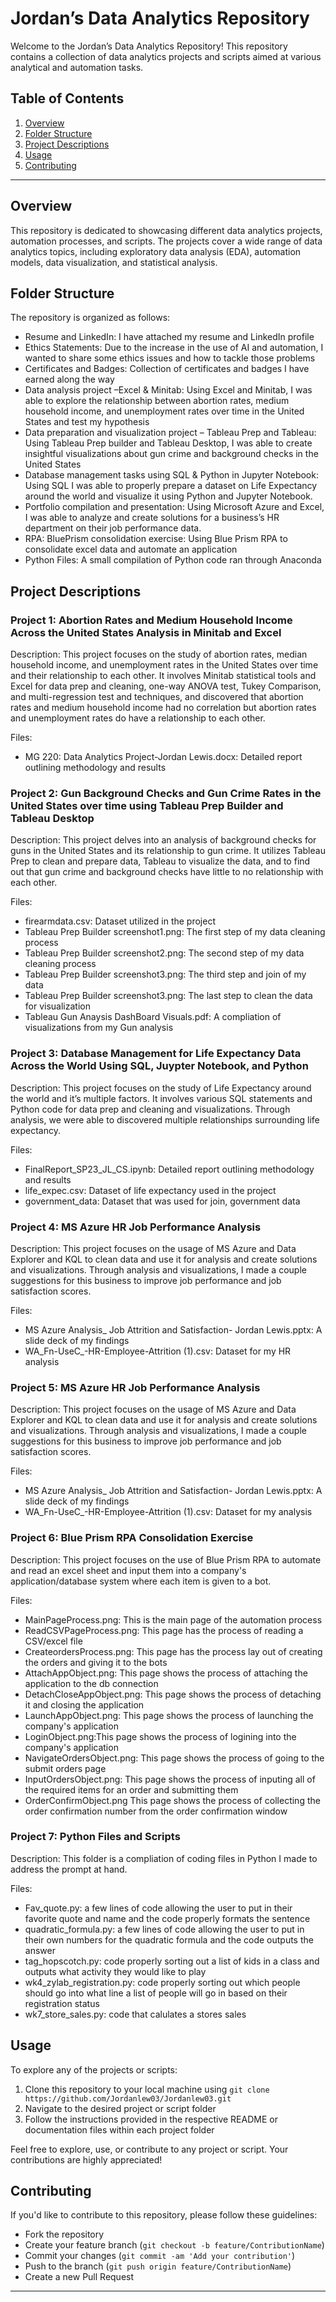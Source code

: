# Jordan’s Data Analytics Repository

Welcome to the Jordan’s Data Analytics Repository! This repository contains a collection of data analytics projects and scripts aimed at various analytical and automation tasks.

## Table of Contents

1. [Overview](#overview)
2. [Folder Structure](#folder-structure)
3. [Project Descriptions](#project-descriptions)
4. [Usage](#usage)
5. [Contributing](#contributing)


---

## Overview

This repository is dedicated to showcasing different data analytics projects, automation processes, and scripts. The projects cover a wide range of data analytics topics, including exploratory data analysis (EDA), automation models, data visualization, and statistical analysis.

## Folder Structure

The repository is organized as follows:

- Resume and LinkedIn: I have attached my resume and LinkedIn profile
- Ethics Statements: Due to the increase in the use of AI and automation, I wanted to share some ethics issues and how to tackle those problems
- Certificates and Badges: Collection of certificates and badges I have earned along the way
- Data analysis project –Excel & Minitab: Using Excel and Minitab, I was able to explore the relationship between abortion rates, medium household income, and unemployment rates over time in the United States and test my hypothesis 
- Data preparation and visualization project – Tableau Prep and Tableau: Using Tableau Prep builder and Tableau Desktop, I was able to create insightful visualizations about gun crime and background checks in the United States
- Database management tasks using SQL & Python in Jupyter Notebook: Using SQL I was able to properly prepare a dataset on Life Expectancy around the world and visualize it using Python and Jupyter Notebook.
- Portfolio compilation and presentation: Using Microsoft Azure and Excel, I was able to analyze and create solutions for a business’s HR department on their job performance data.
- RPA: BluePrism consolidation exercise: Using Blue Prism RPA to consolidate excel data and automate an application 
- Python Files: A small compilation of Python code ran through Anaconda

## Project Descriptions

### Project 1: Abortion Rates and Medium Household Income Across the United States Analysis in Minitab and Excel

Description: This project focuses on the study of abortion rates, median household income, and unemployment rates in the United States over time and their relationship to each other. It involves Minitab statistical tools and Excel for data prep and cleaning, one-way ANOVA test, Tukey Comparison, and multi-regression test and techniques, and discovered that abortion rates and medium household income had no correlation but abortion rates and unemployment rates do have a relationship to each other.

Files:
- MG 220: Data Analytics Project-Jordan Lewis.docx: Detailed report outlining methodology and results


### Project 2: Gun Background Checks and Gun Crime Rates in the United States over time using Tableau Prep Builder and Tableau Desktop

Description: This project delves into an analysis of background checks for guns in the United States and its relationship to gun crime. It utilizes Tableau Prep to clean and prepare data, Tableau to visualize the data, and to find out that gun crime and background checks have little to no relationship with each other.

Files:
- firearmdata.csv: Dataset utilized in the project
- Tableau Prep Builder screenshot1.png: The first step of my data cleaning process
- Tableau Prep Builder screenshot2.png: The second step of my data cleaning process
- Tableau Prep Builder screenshot3.png: The third step and join of my data
- Tableau Prep Builder screenshot3.png: The last step to clean the data for visualization
- Tableau Gun Anaysis DashBoard Visuals.pdf: A compliation of visualizations from my Gun analysis




### Project 3: Database Management for Life Expectancy Data Across the World Using SQL, Juypter Notebook, and Python

Description: This project focuses on the study of Life Expectancy around the world and it’s multiple factors. It involves various SQL statements and Python code for data prep and cleaning and visualizations. Through analysis, we were able to  discovered multiple relationships surrounding life expectancy.

Files:
- FinalReport_SP23_JL_CS.ipynb: Detailed report outlining methodology and results
- life_expec.csv: Dataset of life expectancy used in the project
- government_data: Dataset that was used for join, government data




### Project 4: MS Azure HR Job Performance Analysis 

Description: This project focuses on the usage of MS Azure and Data Explorer and KQL to clean data and use it for analysis and create solutions and visualizations. Through analysis and visualizations, I made a couple suggestions for this business to improve job performance and job satisfaction scores.

Files:
- MS Azure Analysis_ Job Attrition and Satisfaction- Jordan Lewis.pptx: A slide deck of my findings
- WA_Fn-UseC_-HR-Employee-Attrition (1).csv: Dataset for my HR analysis


### Project 5: MS Azure HR Job Performance Analysis 

Description: This project focuses on the usage of MS Azure and Data Explorer and KQL to clean data and use it for analysis and create solutions and visualizations. Through analysis and visualizations, I made a couple suggestions for this business to improve job performance and job satisfaction scores.

Files:
- MS Azure Analysis_ Job Attrition and Satisfaction- Jordan Lewis.pptx: A slide deck of my findings
- WA_Fn-UseC_-HR-Employee-Attrition (1).csv: Dataset for my analysis

### Project 6: Blue Prism RPA Consolidation Exercise

Description: This project focuses on the use of Blue Prism RPA to automate and read an excel sheet and input them into a company's application/database system where each item is given to a bot. 

Files:
- MainPageProcess.png: This is the main page of the automation process
- ReadCSVPageProcess.png: This page has the process of reading a CSV/excel file
- CreateordersProcess.png: This page has the process lay out of creating the orders and giving it to the bots
- AttachAppObject.png: This page shows the process of attaching the application to the db connection
- DetachCloseAppObject.png: This page shows the process of detaching it and closing the application
- LaunchAppObject.png: This page shows the process of launching the company's application
- LoginObject.png:This page shows the process of logining into the company's application
- NavigateOrdersObject.png: This page shows the process of going to the submit orders page
- InputOrdersObject.png: This page shows the process of inputing all of the required items for an order and submitting them
- OrderConfirmObject.png This page shows the process of collecting the order confirmation number from the order confirmation window

### Project 7: Python Files and Scripts

Description: This folder is a compliation of coding files in Python I made to address the prompt at hand. 

Files: 
- Fav_quote.py: a few lines of code allowing the user to put in their favorite quote and name and the code properly formats the sentence
- quadratic_formula.py: a few lines of code allowing the user to put in their own numbers for the quadratic formula and the code outputs the answer
- tag_hopscotch.py: code properly sorting out a list of kids in a class and outputs what activity they would like to play
- wk4_zylab_registration.py: code properly sorting out which people should go into what line a list of people will go in based on their registration status
- wk7_store_sales.py: code that calulates a stores sales



## Usage

To explore any of the projects or scripts:

1. Clone this repository to your local machine using `git clone https://github.com/Jordanlew03/Jordanlew03.git`
2. Navigate to the desired project or script folder
3. Follow the instructions provided in the respective README or documentation files within each project folder

Feel free to explore, use, or contribute to any project or script. Your contributions are highly appreciated!

## Contributing

If you'd like to contribute to this repository, please follow these guidelines:
- Fork the repository
- Create your feature branch (`git checkout -b feature/ContributionName`)
- Commit your changes (`git commit -am 'Add your contribution'`)
- Push to the branch (`git push origin feature/ContributionName`)
- Create a new Pull Request



---
